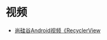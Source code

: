 






# 视频

* [尚硅谷Android视频《RecyclerView](https://www.bilibili.com/video/av22632379/?spm_id_from=333.788.videocard.11)

